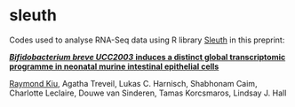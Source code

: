 # sleuth
Codes used to analyse RNA-Seq data using R library [Sleuth](https://github.com/pachterlab/sleuth) in this preprint:

[***Bifidobacterium breve UCC2003*** **induces a distinct global transcriptomic programme in neonatal murine intestinal epithelial cells**](https://doi.org/10.1101/2020.03.27.011692)

[Raymond Kiu](https://scholar.google.co.uk/citations?user=42nSRqwAAAAJ&hl=en), Agatha Treveil, Lukas C. Harnisch, Shabhonam Caim, Charlotte Leclaire, Douwe van Sinderen, Tamas Korcsmaros,  Lindsay J. Hall
